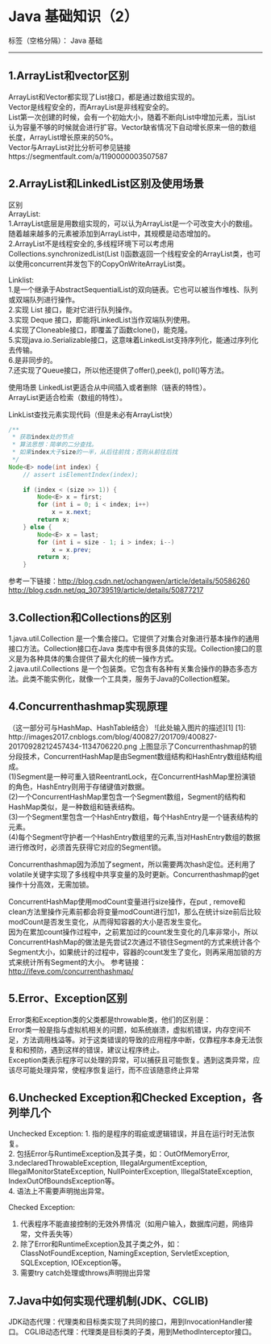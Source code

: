 ﻿# Java 基础知识（2）

标签（空格分隔）： Java 基础

---

<h2>1.ArrayList和vector区别</h2>
ArrayList和Vector都实现了List接口，都是通过数组实现的。</br>
Vector是线程安全的，而ArrayList是非线程安全的。</br>
List第一次创建的时候，会有一个初始大小，随着不断向List中增加元素，当List 认为容量不够的时候就会进行扩容。Vector缺省情况下自动增长原来一倍的数组长度，ArrayList增长原来的50%。</br>
Vector与ArrayList对比分析可参见链接https://segmentfault.com/a/1190000003507587


<h2>2.ArrayList和LinkedList区别及使用场景</h2>
区别</br>
ArrayList:</br>
1.ArrayList底层是用数组实现的，可以认为ArrayList是一个可改变大小的数组。随着越来越多的元素被添加到ArrayList中，其规模是动态增加的。</br>
2.ArrayList不是线程安全的,多线程环境下可以考虑用Collections.synchronizedList(List l)函数返回一个线程安全的ArrayList类，也可以使用concurrent并发包下的CopyOnWriteArrayList类。</br>

Linklist:</br>
1.是一个继承于AbstractSequentialList的双向链表。它也可以被当作堆栈、队列或双端队列进行操作。</br>
2.实现 List 接口，能对它进行队列操作。</br>
3.实现 Deque 接口，即能将LinkedList当作双端队列使用。</br>
4.实现了Cloneable接口，即覆盖了函数clone()，能克隆。</br>
5.实现java.io.Serializable接口，这意味着LinkedList支持序列化，能通过序列化去传输。</br>
6.是非同步的。</br>
7.还实现了Queue接口，所以他还提供了offer(),peek(), poll()等方法。</br>

使用场景
LinkedList更适合从中间插入或者删除（链表的特性）。</br>
ArrayList更适合检索（数组的特性）。</br>

LinkList查找元素实现代码（但是未必有ArrayList快）</br>
```java
/** 
 * 获取index处的节点 
 * 算法思想：简单的二分查找。 
 * 如果index大于size的一半，从后往前找；否则从前往后找 
 */  
Node<E> node(int index) {  
    // assert isElementIndex(index);  
  
    if (index < (size >> 1)) {  
        Node<E> x = first;  
        for (int i = 0; i < index; i++)  
            x = x.next;  
        return x;  
    } else {  
        Node<E> x = last;  
        for (int i = size - 1; i > index; i--)  
            x = x.prev;  
        return x;  
    }  
```
参考一下链接：http://blog.csdn.net/ochangwen/article/details/50586260</br>
http://blog.csdn.net/qq_30739519/article/details/50877217



<h2>3.Collection和Collections的区别</h2>
1.java.util.Collection 是一个集合接口。它提供了对集合对象进行基本操作的通用接口方法。Collection接口在Java 类库中有很多具体的实现。Collection接口的意义是为各种具体的集合提供了最大化的统一操作方式。</br>
2.java.util.Collections 是一个包装类。它包含有各种有关集合操作的静态多态方法。此类不能实例化，就像一个工具类，服务于Java的Collection框架。


<h2>4.Concurrenthashmap实现原理</h2>
（这一部分可与HashMap、HashTable结合）
![此处输入图片的描述][1]
  [1]: http://images2017.cnblogs.com/blog/400827/201709/400827-20170928212457434-1134706220.png
  上图显示了Concurrenthashmap的锁分段技术，ConcurrentHashMap是由Segment数组结构和HashEntry数组结构组成。</br>
(1)Segment是一种可重入锁ReentrantLock，在ConcurrentHashMap里扮演锁的角色，HashEntry则用于存储键值对数据。</br>
(2)一个ConcurrentHashMap里包含一个Segment数组，Segment的结构和HashMap类似，是一种数组和链表结构。</br> 
(3)一个Segment里包含一个HashEntry数组，每个HashEntry是一个链表结构的元素。</br> 
(4)每个Segment守护者一个HashEntry数组里的元素,当对HashEntry数组的数据进行修改时，必须首先获得它对应的Segment锁。</br> 

Concurrenthashmap因为添加了segment，所以需要两次hash定位。还利用了volatile关键字实现了多线程中共享变量的及时更新。Concurrenthashmap的get操作十分高效，无需加锁。</br> 
  
ConcurrentHashMap使用modCount变量进行size操作，在put , remove和clean方法里操作元素前都会将变量modCount进行加1，那么在统计size前后比较modCount是否发生变化，从而得知容器的大小是否发生变化。</br> 
 因为在累加count操作过程中，之前累加过的count发生变化的几率非常小，所以ConcurrentHashMap的做法是先尝试2次通过不锁住Segment的方式来统计各个Segment大小，如果统计的过程中，容器的count发生了变化，则再采用加锁的方式来统计所有Segment的大小。
 参考链接：http://ifeve.com/concurrenthashmap/
 
 
<h2>5.Error、Exception区别</h2>
Error类和Exception类的父类都是throwable类，他们的区别是：</br>
Error类一般是指与虚拟机相关的问题，如系统崩溃，虚拟机错误，内存空间不足，方法调用栈溢等。对于这类错误的导致的应用程序中断，仅靠程序本身无法恢复和和预防，遇到这样的错误，建议让程序终止。</br>
Exception类表示程序可以处理的异常，可以捕获且可能恢复。遇到这类异常，应该尽可能处理异常，使程序恢复运行，而不应该随意终止异常</br>


<h2>6.Unchecked Exception和Checked Exception，各列举几个</h2>
Unchecked Exception:
1. 指的是程序的瑕疵或逻辑错误，并且在运行时无法恢复。</br>
2. 包括Error与RuntimeException及其子类，如：OutOfMemoryError,
3.ndeclaredThrowableException, IllegalArgumentException,
IllegalMonitorStateException, NullPointerException, IllegalStateException,
IndexOutOfBoundsException等。</br>
4. 语法上不需要声明抛出异常。</br>

Checked Exception:
1. 代表程序不能直接控制的无效外界情况（如用户输入，数据库问题，网络异常，文件丢失等）</br>
2. 除了Error和RuntimeException及其子类之外，如：ClassNotFoundException,
NamingException, ServletException, SQLException, IOException等。</br>
3. 需要try catch处理或throws声明抛出异常</br>

<h2> 7.Java中如何实现代理机制(JDK、CGLIB)</h2>

JDK动态代理：代理类和目标类实现了共同的接口，用到InvocationHandler接口。
CGLIB动态代理：代理类是目标类的子类，用到MethodInterceptor接口。
 
